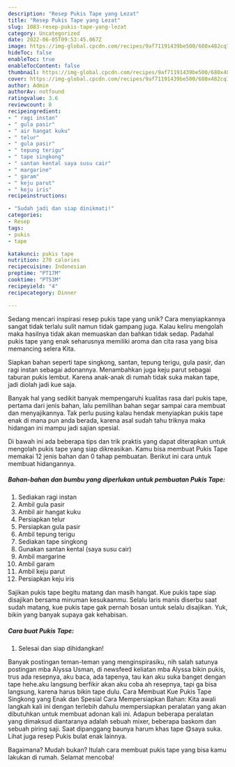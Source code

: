 ```yaml
---
description: "Resep Pukis Tape yang Lezat"
title: "Resep Pukis Tape yang Lezat"
slug: 1083-resep-pukis-tape-yang-lezat
category: Uncategorized
date: 2022-06-05T09:53:45.067Z
image: https://img-global.cpcdn.com/recipes/9af71191439be500/680x482cq70/pukis-tape-foto-resep-utama.jpg
hideToc: false
enableToc: true
enableTocContent: false
thumbnail: https://img-global.cpcdn.com/recipes/9af71191439be500/680x482cq70/pukis-tape-foto-resep-utama.jpg
cover: https://img-global.cpcdn.com/recipes/9af71191439be500/680x482cq70/pukis-tape-foto-resep-utama.jpg
author: Admin
authorAv: notfound
ratingvalue: 3.6
reviewcount: 8
recipeingredient:
- " ragi instan"
- " gula pasir"
- " air hangat kuku"
- " telur"
- " gula pasir"
- " tepung terigu"
- " tape singkong"
- " santan kental saya susu cair"
- " margarine"
- " garam"
- " keju parut"
- " keju iris"
recipeinstructions:

- "Sudah jadi dan siap dinikmati!"
categories:
- Resep
tags:
- pukis
- tape

katakunci: pukis tape 
nutrition: 270 calories
recipecuisine: Indonesian
preptime: "PT17M"
cooktime: "PT53M"
recipeyield: "4"
recipecategory: Dinner

---
```





Sedang mencari inspirasi resep pukis tape yang unik? Cara menyiapkannya sangat tidak terlalu sulit namun tidak gampang juga. Kalau keliru mengolah maka hasilnya tidak akan memuaskan dan bahkan tidak sedap. Padahal pukis tape yang enak seharusnya memiliki aroma dan cita rasa yang bisa memancing selera Kita.





Siapkan bahan seperti tape singkong, santan, tepung terigu, gula pasir, dan ragi instan sebagai adonannya. Menambahkan juga keju parut sebagai taburan pukis lembut. Karena anak-anak di rumah tidak suka makan tape, jadi diolah jadi kue saja.

Banyak hal yang sedikit banyak mempengaruhi kualitas rasa dari pukis tape, pertama dari jenis bahan, lalu pemilihan bahan segar sampai cara membuat dan menyajikannya. Tak perlu pusing kalau hendak menyiapkan pukis tape enak di mana pun anda berada, karena asal sudah tahu triknya maka hidangan ini mampu jadi sajian spesial.






Di bawah ini ada beberapa tips dan trik praktis yang dapat diterapkan untuk mengolah pukis tape yang siap dikreasikan. Kamu bisa membuat Pukis Tape memakai 12 jenis bahan dan 0 tahap pembuatan. Berikut ini cara untuk membuat hidangannya.

<!--inarticleads1-->

##### Bahan-bahan dan bumbu yang diperlukan untuk pembuatan Pukis Tape:

1. Sediakan  ragi instan
1. Ambil  gula pasir
1. Ambil  air hangat kuku
1. Persiapkan  telur
1. Persiapkan  gula pasir
1. Ambil  tepung terigu
1. Sediakan  tape singkong
1. Gunakan  santan kental (saya susu cair)
1. Ambil  margarine
1. Ambil  garam
1. Ambil  keju parut
1. Persiapkan  keju iris


Sajikan pukis tape begitu matang dan masih hangat. Kue pukis tape siap disajikan bersama minuman kesukaanmu. Selalu laris manis diserbu saat sudah matang, kue pukis tape gak pernah bosan untuk selalu disajikan. Yuk, bikin yang banyak supaya gak kehabisan. 

<!--inarticleads2-->

##### Cara buat Pukis Tape:


1. Selesai dan siap dihidangkan!

Banyak postingan teman-teman yang menginspirasiku, nih salah satunya postingan mba Alyssa Usman, di newsfeed keliatan mba Alyssa bikin pukis, trus ada resepnya, aku baca, ada tapenya, tau kan aku suka banget dengan tape hehe.aku langsung berfikir akan aku coba ah resepnya, tapi ga bisa langsung, karena harus bikin tape dulu. Cara Membuat Kue Pukis Tape Singkong yang Enak dan Spesial Cara Mempersiapkan Bahan: Kita awali langkah kali ini dengan terlebih dahulu mempersiapkan peralatan yang akan dibutuhkan untuk membuat adonan kali ini. Adapun beberapa peralatan yang dimaksud diantaranya adalah sebuah mixer, beberapa baskom dan sebuah piring saji. Saat dipanggang baunya harum khas tape 😋saya suka. Lihat juga resep Pukis bulat enak lainnya. 

Bagaimana? Mudah bukan? Itulah cara membuat pukis tape yang bisa kamu lakukan di rumah. Selamat mencoba!
